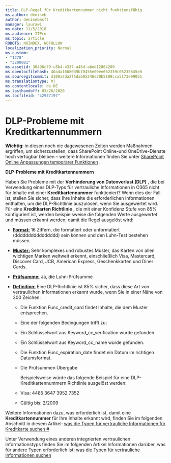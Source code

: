 ```yaml
---
title: DLP-Regel für Kreditkartennummer nicht funktionsfähig
ms.author: deniseb
author: denisebmsft
manager: laurawi
ms.date: 11/5/2018
ms.audience: ITPro
ms.topic: article
ROBOTS: NOINDEX, NOFOLLOW
localization_priority: Normal
ms.custom:
- "1270"
- "3200001"
ms.assetid: 30496c79-c8b4-4337-a46d-abed12864209
ms.openlocfilehash: 40a4a1668039b70455e09ee662359c05235645e8
ms.sourcegitcommit: d108a2da2f5dab05246e30b5108cca5173e09051
ms.translationtype: MT
ms.contentlocale: de-DE
ms.lasthandoff: 03/26/2020
ms.locfileid: "42977197"
---
```

# <a name="dlp-issues-with-credit-card-numbers"></a>DLP-Probleme mit Kreditkartennummern

**Wichtig**: in diesen noch nie dagewesenen Zeiten werden Maßnahmen ergriffen, um sicherzustellen, dass SharePoint Online-und OneDrive-Dienste hoch verfügbar bleiben – weitere Informationen finden Sie unter [SharePoint Online Anpassungen temporärer Funktionen](https://aka.ms/ODSPAdjustments) .

**DLP-Probleme mit Kreditkartennummern**

Haben Sie Probleme mit der **Verhinderung von Datenverlust (DLP)** , die bei Verwendung eines DLP-Typs für vertrauliche Informationen in O365 nicht für Inhalte mit einer **Kreditkartennummer** funktioniert? Wenn dies der Fall ist, stellen Sie sicher, dass Ihre Inhalte die erforderlichen Informationen enthalten, um die DLP-Richtlinie auszulösen, wenn Sie ausgewertet wird. Für eine **Kreditkarten Richtlinie** , die mit einer Konfidenz Stufe von 85% konfiguriert ist, werden beispielsweise die folgenden Werte ausgewertet und müssen erkannt werden, damit die Regel ausgelöst wird:
  
- **[Format:](https://docs.microsoft.com/office365/securitycompliance/what-the-sensitive-information-types-look-for#format-19)** 16 Ziffern, die formatiert oder unformatiert (dddddddddddddddd) sein können und den Luhn-Test bestehen müssen.

- **[Muster:](https://docs.microsoft.com/office365/securitycompliance/what-the-sensitive-information-types-look-for#pattern-19)** Sehr komplexes und robustes Muster, das Karten von allen wichtigen Marken weltweit erkennt, einschließlich Visa, Mastercard, Discover Card, JCB, American Express, Geschenkkarten und Diner Cards.

- **[Prüfsumme:](https://docs.microsoft.com/office365/securitycompliance/what-the-sensitive-information-types-look-for#checksum-19)** Ja, die Luhn-Prüfsumme

- **[Definition:](https://docs.microsoft.com/office365/securitycompliance/what-the-sensitive-information-types-look-for#definition-19)** Eine DLP-Richtlinie ist 85% sicher, dass diese Art von vertraulichen Informationen erkannt wurde, wenn Sie in einer Nähe von 300 Zeichen:

  - Die Funktion Func_credit_card findet Inhalte, die dem Muster entsprechen.

  - Eine der folgenden Bedingungen trifft zu:

  - Ein Schlüsselwort aus Keyword_cc_verification wurde gefunden.

  - Ein Schlüsselwort aus Keyword_cc_name wurde gefunden.

  - Die Funktion Func_expiration_date findet ein Datum im richtigen Datumsformat.

  - Die Prüfsummen Übergabe

    Beispielsweise würde das folgende Beispiel für eine DLP-Kreditkartennummern Richtlinie ausgelöst werden:

  - Visa: 4485 3647 3952 7352
  
  - Gültig bis: 2/2009

Weitere Informationen dazu, was erforderlich ist, damit eine **Kreditkartennummer** für Ihre Inhalte erkannt wird, finden Sie im folgenden Abschnitt in diesem Artikel: [was die Typen für vertrauliche Informationen für Kreditkarte suchen #](https://docs.microsoft.com/office365/securitycompliance/what-the-sensitive-information-types-look-for#credit-card-number)
  
Unter Verwendung eines anderen integrierten vertraulichen Informationstyps finden Sie im folgenden Artikel Informationen darüber, was für andere Typen erforderlich ist: [was die Typen für vertrauliche Informationen suchen](https://docs.microsoft.com/office365/securitycompliance/what-the-sensitive-information-types-look-for)
  